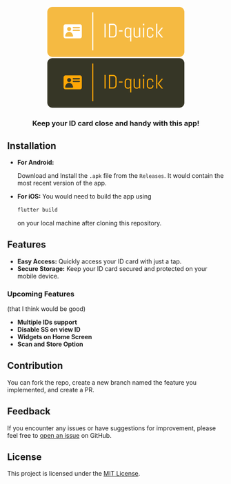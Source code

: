 <p align="center">
  <a href="https://github.com/sudo-boo/id-quick/#gh-light-mode-only">
    <img src="/assets/icons/logo-light.png" width="318px" alt="id-quick logo"/>
  </a>
  <a href="https://github.com/sudo-boo/id-quick/#gh-dark-mode-only">
    <img src="/assets/icons/logo-dark.png" width="318px" alt="id-quick logo"/>
  </a>
</p>


<h3 align="center">Keep your ID card close and handy with this app!</h3>

## Installation

- **For Android:**

  Download and Install the `.apk` file from the `Releases`. It would contain the most recent version of the app.
  
- **For iOS:** You would need to build the app using
  
  ```bash
  flutter build
  ```
  on your local machine after cloning this repository.

## Features

- **Easy Access:** Quickly access your ID card with just a tap.
- **Secure Storage:** Keep your ID card secured and protected on your mobile device.

### Upcoming Features

(that I think would be good)

- **Multiple IDs support**
- **Disable SS on view ID**
- **Widgets on Home Screen**
- **Scan and Store Option**

## Contribution

You can fork the repo, create a new branch named the feature you implemented, and create a PR.

## Feedback

If you encounter any issues or have suggestions for improvement, please feel free to [open an issue](https://github.com/sudo-boo/id-quick/issues) on GitHub.

## License

This project is licensed under the [MIT License](LICENSE).

